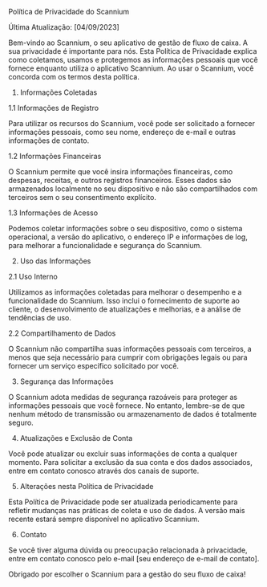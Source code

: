 Política de Privacidade do Scannium

Última Atualização: [04/09/2023]

Bem-vindo ao Scannium, o seu aplicativo de gestão de fluxo de caixa. A sua privacidade é importante para nós. Esta Política de Privacidade explica como coletamos, usamos e protegemos as informações pessoais que você fornece enquanto utiliza o aplicativo Scannium. Ao usar o Scannium, você concorda com os termos desta política.

1. Informações Coletadas

1.1 Informações de Registro

Para utilizar os recursos do Scannium, você pode ser solicitado a fornecer informações pessoais, como seu nome, endereço de e-mail e outras informações de contato.

1.2 Informações Financeiras

O Scannium permite que você insira informações financeiras, como despesas, receitas, e outros registros financeiros. Esses dados são armazenados localmente no seu dispositivo e não são compartilhados com terceiros sem o seu consentimento explícito.

1.3 Informações de Acesso

Podemos coletar informações sobre o seu dispositivo, como o sistema operacional, a versão do aplicativo, o endereço IP e informações de log, para melhorar a funcionalidade e segurança do Scannium.

2. Uso das Informações

2.1 Uso Interno

Utilizamos as informações coletadas para melhorar o desempenho e a funcionalidade do Scannium. Isso inclui o fornecimento de suporte ao cliente, o desenvolvimento de atualizações e melhorias, e a análise de tendências de uso.

2.2 Compartilhamento de Dados

O Scannium não compartilha suas informações pessoais com terceiros, a menos que seja necessário para cumprir com obrigações legais ou para fornecer um serviço específico solicitado por você.

3. Segurança das Informações

O Scannium adota medidas de segurança razoáveis para proteger as informações pessoais que você fornece. No entanto, lembre-se de que nenhum método de transmissão ou armazenamento de dados é totalmente seguro.

4. Atualizações e Exclusão de Conta

Você pode atualizar ou excluir suas informações de conta a qualquer momento. Para solicitar a exclusão da sua conta e dos dados associados, entre em contato conosco através dos canais de suporte.

5. Alterações nesta Política de Privacidade

Esta Política de Privacidade pode ser atualizada periodicamente para refletir mudanças nas práticas de coleta e uso de dados. A versão mais recente estará sempre disponível no aplicativo Scannium.

6. Contato

Se você tiver alguma dúvida ou preocupação relacionada à privacidade, entre em contato conosco pelo e-mail [seu endereço de e-mail de contato].

Obrigado por escolher o Scannium para a gestão do seu fluxo de caixa!
